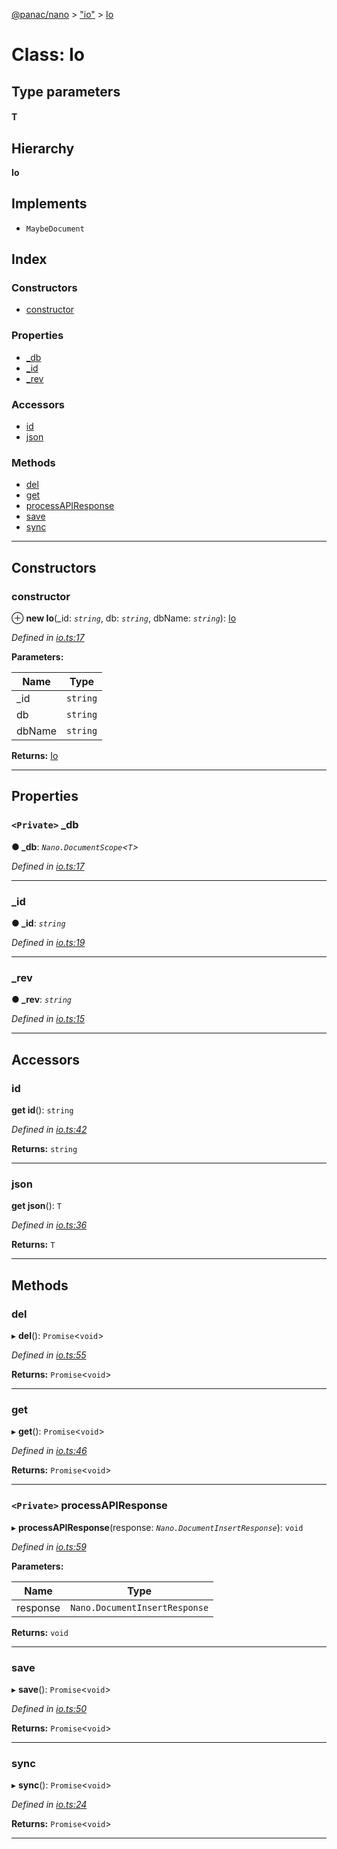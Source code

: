 [@panac/nano](../README.md) > ["io"](../modules/_io_.md) > [Io](../classes/_io_.io.md)

# Class: Io

## Type parameters
#### T 
## Hierarchy

**Io**

## Implements

* `MaybeDocument`

## Index

### Constructors

* [constructor](_io_.io.md#constructor)

### Properties

* [_db](_io_.io.md#_db)
* [_id](_io_.io.md#_id)
* [_rev](_io_.io.md#_rev)

### Accessors

* [id](_io_.io.md#id)
* [json](_io_.io.md#json)

### Methods

* [del](_io_.io.md#del)
* [get](_io_.io.md#get)
* [processAPIResponse](_io_.io.md#processapiresponse)
* [save](_io_.io.md#save)
* [sync](_io_.io.md#sync)

---

## Constructors

<a id="constructor"></a>

###  constructor

⊕ **new Io**(_id: *`string`*, db: *`string`*, dbName: *`string`*): [Io](_io_.io.md)

*Defined in [io.ts:17](https://github.com/panaC/tslib/blob/7807dca/nano/src/io.ts#L17)*

**Parameters:**

| Name | Type |
| ------ | ------ |
| _id | `string` |
| db | `string` |
| dbName | `string` |

**Returns:** [Io](_io_.io.md)

___

## Properties

<a id="_db"></a>

### `<Private>` _db

**● _db**: *`Nano.DocumentScope`<`T`>*

*Defined in [io.ts:17](https://github.com/panaC/tslib/blob/7807dca/nano/src/io.ts#L17)*

___
<a id="_id"></a>

###  _id

**● _id**: *`string`*

*Defined in [io.ts:19](https://github.com/panaC/tslib/blob/7807dca/nano/src/io.ts#L19)*

___
<a id="_rev"></a>

###  _rev

**● _rev**: *`string`*

*Defined in [io.ts:15](https://github.com/panaC/tslib/blob/7807dca/nano/src/io.ts#L15)*

___

## Accessors

<a id="id"></a>

###  id

**get id**(): `string`

*Defined in [io.ts:42](https://github.com/panaC/tslib/blob/7807dca/nano/src/io.ts#L42)*

**Returns:** `string`

___
<a id="json"></a>

###  json

**get json**(): `T`

*Defined in [io.ts:36](https://github.com/panaC/tslib/blob/7807dca/nano/src/io.ts#L36)*

**Returns:** `T`

___

## Methods

<a id="del"></a>

###  del

▸ **del**(): `Promise`<`void`>

*Defined in [io.ts:55](https://github.com/panaC/tslib/blob/7807dca/nano/src/io.ts#L55)*

**Returns:** `Promise`<`void`>

___
<a id="get"></a>

###  get

▸ **get**(): `Promise`<`void`>

*Defined in [io.ts:46](https://github.com/panaC/tslib/blob/7807dca/nano/src/io.ts#L46)*

**Returns:** `Promise`<`void`>

___
<a id="processapiresponse"></a>

### `<Private>` processAPIResponse

▸ **processAPIResponse**(response: *`Nano.DocumentInsertResponse`*): `void`

*Defined in [io.ts:59](https://github.com/panaC/tslib/blob/7807dca/nano/src/io.ts#L59)*

**Parameters:**

| Name | Type |
| ------ | ------ |
| response | `Nano.DocumentInsertResponse` |

**Returns:** `void`

___
<a id="save"></a>

###  save

▸ **save**(): `Promise`<`void`>

*Defined in [io.ts:50](https://github.com/panaC/tslib/blob/7807dca/nano/src/io.ts#L50)*

**Returns:** `Promise`<`void`>

___
<a id="sync"></a>

###  sync

▸ **sync**(): `Promise`<`void`>

*Defined in [io.ts:24](https://github.com/panaC/tslib/blob/7807dca/nano/src/io.ts#L24)*

**Returns:** `Promise`<`void`>

___

